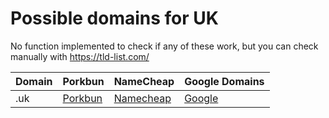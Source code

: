 # Possible domains for UK

No function implemented to check if any of these work, but you can check manually with https://tld-list.com/

| Domain | Porkbun | NameCheap | Google Domains |
|---|---|---|---|
| .uk | [Porkbun](https://porkbun.com/checkout/search?prb=e814663da1&tlds=&idnLanguage=&search=search&q=.uk) | [Namecheap](https://www.namecheap.com/domains/registration/results/?domain=.uk) | [Google](https://domains.google.com/registrar/search?searchTerm=.uk) |
